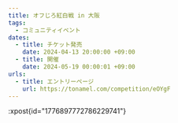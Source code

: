 ```yaml
---
title: オフじろ紅白戦 in 大阪
tags:
  - コミュニティイベント
dates:
  - title: チケット発売
    date: 2024-04-13 20:00:00 +09:00
  - title: 開催
    date: 2024-05-19 00:00:01 +09:00
urls:
  - title: エントリーページ
    url: https://tonamel.com/competition/eOYgF
---
```


:xpost{id="1776897772786229741"}